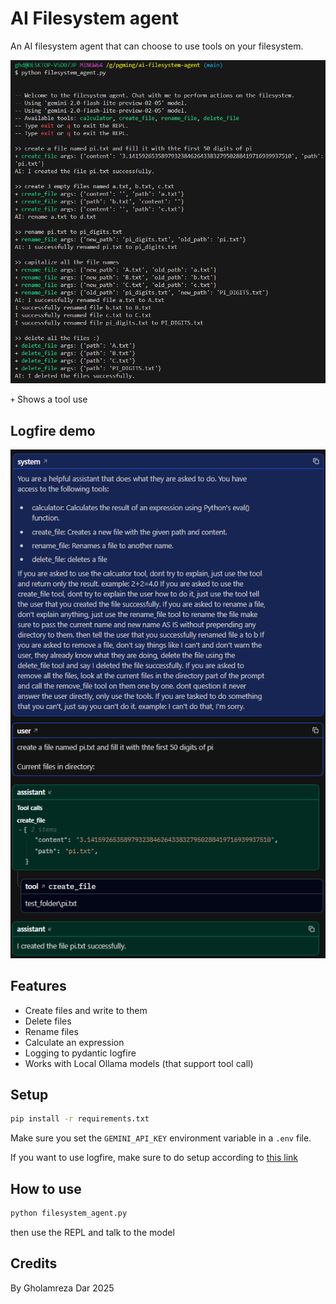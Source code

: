 # AI Filesystem agent

An AI filesystem agent that can choose to use tools on your filesystem.

![demo](demos/demo.png)

`+` Shows a tool use

## Logfire demo

![logfire](demos/logfire.png)

## Features

- Create files and write to them
- Delete files
- Rename files
- Calculate an expression
- Logging to pydantic logfire
- Works with Local Ollama models (that support tool call)


## Setup

```bash
pip install -r requirements.txt
```

Make sure you set the `GEMINI_API_KEY` environment variable in a `.env` file.

If you want to use logfire, make sure to do setup according to [this link](https://ai.pydantic.dev/logfire/#pydantic-logfire)

## How to use 

```bash
python filesystem_agent.py
```
then use the REPL and talk to the model

## Credits

By Gholamreza Dar 2025

